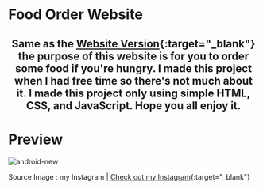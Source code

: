 
# Food Order Website 

<center>

## Same as the [Website Version](https://github.com/NIxNref/Assessmen-PWD){:target="_blank"} the purpose of this website is for you to order some food if you're hungry. I made this project when I had free time so there's not much about it. I made this project only using simple HTML, CSS, and JavaScript. Hope you all enjoy it.

</center>

  # Preview 
  
  <img src="https://instagram.fcgk42-1.fna.fbcdn.net/v/t51.29350-15/434557853_389884697181240_5912999869308949265_n.jpg?stp=dst-jpg_e15_fr_s1080x1080&_nc_ht=instagram.fcgk42-1.fna.fbcdn.net&_nc_cat=100&_nc_ohc=tJO1zlv2wEcAX-5Flcb&edm=AGenrX8BAAAA&ccb=7-5&oh=00_AfD3Xi5mrJZqfQUATGvqEj5zwLzKxloqGefH44Cy5t6WAQ&oe=6609F32C&_nc_sid=ed990e" alt="android-new" border="0"/>

  Source Image : my Instagram | [Check out my Instagram](https://www.instagram.com/panji.n.047/){:target="_blank"}

